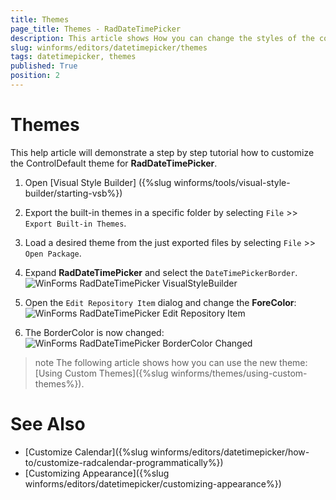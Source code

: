 ```yaml
---
title: Themes
page_title: Themes - RadDateTimePicker
description: This article shows How you can change the styles of the control in Visual Style Builder.
slug: winforms/editors/datetimepicker/themes
tags: datetimepicker, themes
published: True
position: 2
---
```


# Themes

This help article will demonstrate a step by step tutorial how to customize the ControlDefault theme for __RadDateTimePicker__.

1. Open [Visual Style Builder] ({%slug winforms/tools/visual-style-builder/starting-vsb%})
2. Export the built-in themes in a specific folder by selecting `File` >> `Export Built-in Themes`.
3. Load a desired theme from the just exported files by selecting `File` >> `Open Package`.
4. Expand __RadDateTimePicker__ and select the `DateTimePickerBorder`. 
    ![WinForms RadDateTimePicker VisualStyleBuilder](images/datetimepicker-themes001.png)

5. Open the `Edit Repository Item` dialog and change the __ForeColor__:
   ![WinForms RadDateTimePicker Edit Repository Item](images/datetimepicker-themes002.png)

6. The BorderColor is now changed:
   ![WinForms RadDateTimePicker BorderColor Changed](images/datetimepicker-themes003.png)

>note The following article shows how you can use the new theme: [Using Custom Themes]({%slug winforms/themes/using-custom-themes%}).

 
# See Also

* [Customize Calendar]({%slug winforms/editors/datetimepicker/how-to/customize-radcalendar-programmatically%})
* [Customizing Appearance]({%slug winforms/editors/datetimepicker/customizing-appearance%})
